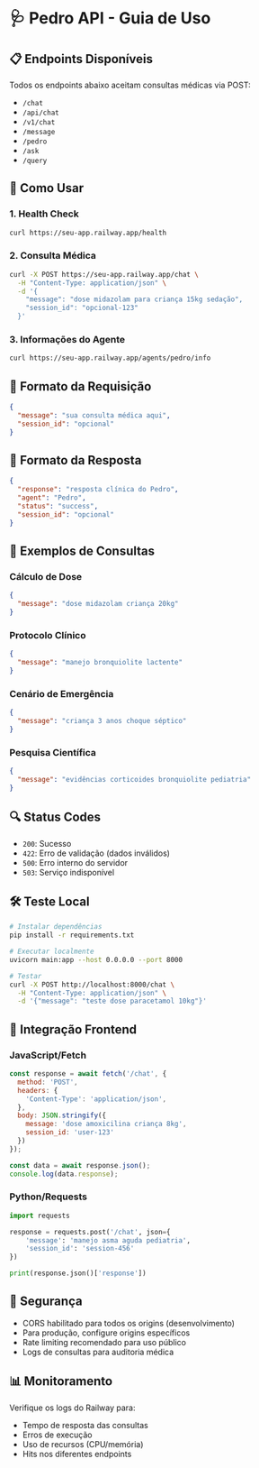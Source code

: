 # 🩺 Pedro API - Guia de Uso

## 📋 Endpoints Disponíveis

Todos os endpoints abaixo aceitam consultas médicas via POST:

- `/chat`
- `/api/chat`
- `/v1/chat`
- `/message`
- `/pedro`
- `/ask`
- `/query`

## 🔧 Como Usar

### 1. Health Check
```bash
curl https://seu-app.railway.app/health
```

### 2. Consulta Médica
```bash
curl -X POST https://seu-app.railway.app/chat \
  -H "Content-Type: application/json" \
  -d '{
    "message": "dose midazolam para criança 15kg sedação",
    "session_id": "opcional-123"
  }'
```

### 3. Informações do Agente
```bash
curl https://seu-app.railway.app/agents/pedro/info
```

## 📝 Formato da Requisição

```json
{
  "message": "sua consulta médica aqui",
  "session_id": "opcional"
}
```

## 📨 Formato da Resposta

```json
{
  "response": "resposta clínica do Pedro",
  "agent": "Pedro",
  "status": "success",
  "session_id": "opcional"
}
```

## 🧪 Exemplos de Consultas

### Cálculo de Dose
```json
{
  "message": "dose midazolam criança 20kg"
}
```

### Protocolo Clínico
```json
{
  "message": "manejo bronquiolite lactente"
}
```

### Cenário de Emergência
```json
{
  "message": "criança 3 anos choque séptico"
}
```

### Pesquisa Científica
```json
{
  "message": "evidências corticoides bronquiolite pediatria"
}
```

## 🔍 Status Codes

- `200`: Sucesso
- `422`: Erro de validação (dados inválidos)
- `500`: Erro interno do servidor
- `503`: Serviço indisponível

## 🛠️ Teste Local

```bash
# Instalar dependências
pip install -r requirements.txt

# Executar localmente
uvicorn main:app --host 0.0.0.0 --port 8000

# Testar
curl -X POST http://localhost:8000/chat \
  -H "Content-Type: application/json" \
  -d '{"message": "teste dose paracetamol 10kg"}'
```

## 📱 Integração Frontend

### JavaScript/Fetch
```javascript
const response = await fetch('/chat', {
  method: 'POST',
  headers: {
    'Content-Type': 'application/json',
  },
  body: JSON.stringify({
    message: 'dose amoxicilina criança 8kg',
    session_id: 'user-123'
  })
});

const data = await response.json();
console.log(data.response);
```

### Python/Requests
```python
import requests

response = requests.post('/chat', json={
    'message': 'manejo asma aguda pediatria',
    'session_id': 'session-456'
})

print(response.json()['response'])
```

## 🔐 Segurança

- CORS habilitado para todos os origins (desenvolvimento)
- Para produção, configure origins específicos
- Rate limiting recomendado para uso público
- Logs de consultas para auditoria médica

## 📊 Monitoramento

Verifique os logs do Railway para:
- Tempo de resposta das consultas
- Erros de execução
- Uso de recursos (CPU/memória)
- Hits nos diferentes endpoints
